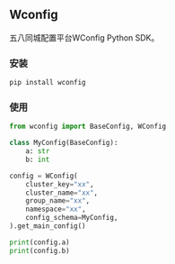 ## Wconfig
五八同城配置平台WConfig Python SDK。

### 安装

```bash
pip install wconfig
```

### 使用

```python
from wconfig import BaseConfig, WConfig

class MyConfig(BaseConfig):
    a: str
    b: int

config = WConfig(
    cluster_key="xx",
    cluster_name="xx",
    group_name="xx",
    namespace="xx",
    config_schema=MyConfig,
).get_main_config()

print(config.a)
print(config.b)
```
